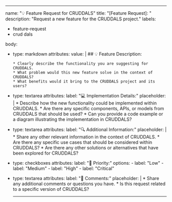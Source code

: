 ---
name: "💡 Feature Request for CRUDDALS"
title: "[Feature Request]: "
description: "Request a new feature for the CRUDDALS project."
labels:
  - feature-request
  - crud dals

body:
  - type: markdown
    attributes:
      value: |
        ## 💡 Feature Description:

        * Clearly describe the functionality you are suggesting for CRUDDALS.
        * What problem would this new feature solve in the context of CRUDDALS?
        * What benefits would it bring to the CRUDDALS project and its users?

  - type: textarea
    attributes:
      label: "💻 Implementation Details:"
      placeholder: |
        * Describe how the new functionality could be implemented within CRUDDALS.
        * Are there any specific components, APIs, or models from CRUDDALS that should be used?
        * Can you provide a code example or a diagram illustrating the implementation in CRUDDALS?

  - type: textarea
    attributes:
      label: "🔍 Additional Information:"
      placeholder: |
        * Share any other relevant information in the context of CRUDDALS.
        * Are there any specific use cases that should be considered within CRUDDALS?
        * Are there any other solutions or alternatives that have been explored for CRUDDALS?

  - type: checkboxes
    attributes:
      label: "🚀 Priority:"
      options:
        - label: "Low"
        - label: "Medium"
        - label: "High"
        - label: "Critical"

  - type: textarea
    attributes:
      label: "💬 Comments:"
      placeholder: |
        * Share any additional comments or questions you have.
        * Is this request related to a specific version of CRUDDALS?

    ---
